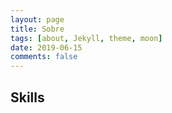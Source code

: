 ```yaml
---
layout: page
title: Sobre
tags: [about, Jekyll, theme, moon]
date: 2019-06-15
comments: false
---
```

    

## Skills

